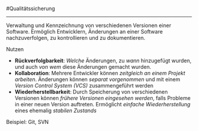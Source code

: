 #Qualitätssicherung
***
Verwaltung und Kennzeichnung von verschiedenen Versionen einer Software.
Ermöglich Entwicklern, Änderungen an einer Software nachzuverfolgen, zu kontrollieren und zu dokumentieren.

Nutzen
- **Rückverfolgbarkeit**: *Welche* Änderungen, zu *wann* hinzugefügt wurden, und auch *von wem* diese Änderungen gemacht wurden.
- **Kollaboration**: Mehrere Entwickler können *zeitgleich an einem Projekt arbeiten*. Änderungen können *separat vorgenommen* und mit einem *Version Control System (VCS)* zusammengeführt werden
- **Wiederherstellbarkeit**: Durch Speicherung von verschiedenen Versionen können *frühere Versionen eingesehen werden*, falls Probleme in einer neuen Version auftreten.
  Ermöglicht *einfache Wiederherstellung* eines ehemalig *stabilen Zustands*

Beispiel: Git, SVN